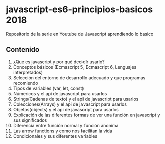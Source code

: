 # javascript-es6-principios-basicos 2018
Repositorio de la serie en Youtube de Javascript aprendiendo lo basico

## Contenido
1. ¿Que es javascript y por qué decidír usarlo?
2. Conceptos básicos (Ecmascript 5, Ecmascript 6, Lenguajes interpretados)
3. Selección del entorno de desarrollo adecuado y que programas recomiendo
4. Tipos de variables (var, let, const)
5. Númericos y el api de javascript para usarlos
6. Strings(Cadenas de texto) y el api de javascript para usarlos
7. Colecciones(Arrays) y el api de javascript para usarlos
8. Objetos(objects) y el api de javascript para usarlos
9. Explicación de las diferentes formas de ver una función en javascript y sus significados
10. Diferencia entre función normal y función anonima
11. Las arrow functions y como nos facilitan la vida
12. Condicionales y sus diferentes variables

